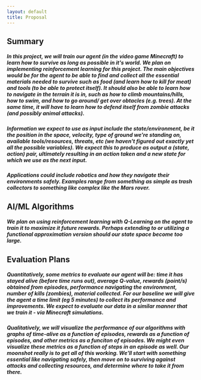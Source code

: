 ```yaml
---
layout: default 
title: Proposal
---
```

## Summary  
##### In this project, we will train our agent (in the video game Minecraft) to learn how to survive as long as possible in it's world. We plan on implementing reinforcement learning for this project. The main objectives would be for the agent to be able to find and collect all the essential materials needed to survive such as food (and learn how to kill for meat) and tools (to be able to protect itself). It should also be able to learn how to navigate in the terrain it is in, such as how to climb mountains/hills, how to swim, and how to go around/ get over obtacles (e.g. trees). At the same time, it will have to learn how to defend itself from zombie attacks (and possibly animal attacks). 
##### Information we expect to use as input include the state/environment, be it the position in the space, velocity, type of ground we're standing on, available tools/resources, threats, etc (we haven't figured out exactly yet all the possible variables). We expect this to produce as output a (state, action) pair, ultimately resulting in an action taken and a new state for which we use as the next input. 
##### Applications could include robotics and how they navigate their environments safely. Examples range from something as simple as trash collectors to something like complex like the Mars rover.

## AI/ML Algorithms 
##### We plan on using reinforcement learning with Q-Learning on the agent to train it to maximize it future rewards. Perhaps extending to or utilizing a functional approximation version should our state space become too large.

## Evaluation Plans 
##### Quantitatively, some metrics to evaluate our agent will be: time it has stayed alive (before time runs out), average Q-value, rewards (point/s) obtained from episodes, performance navigating the environment, number of kills (zombies), material collected. For our baseline we will give the agent a time limit (eg 5 minutes) to collect its performance and improvements. We expect to evaluate our data in a similar manner that we train it - via Minecraft simulations.
##### Qualitatively, we will visualize the performance of our algorithms with graphs of time-alive as a function of episodes, rewards as a function of episodes, and other metrics as a funciton of episodes. We might even visualize these metrics as a function of steps in an episode as well. Our moonshot really is to get all of this working. We'll start with something essential like navigating safely, then move on to surviving against attacks and collecting resources, and determine where to take it from there.
